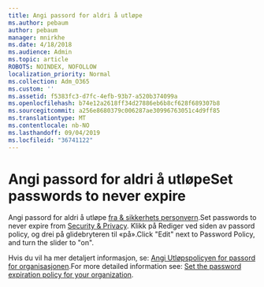 ```yaml
---
title: Angi passord for aldri å utløpe
ms.author: pebaum
author: pebaum
manager: mnirkhe
ms.date: 4/18/2018
ms.audience: Admin
ms.topic: article
ROBOTS: NOINDEX, NOFOLLOW
localization_priority: Normal
ms.collection: Adm_O365
ms.custom: ''
ms.assetid: f5383fc3-d7fc-4efb-93b7-a520b374099a
ms.openlocfilehash: b74e12a2618ff34d27886eb6b8cf628f689307b8
ms.sourcegitcommit: a256e8680379c006287ae30996763051c4d9ff85
ms.translationtype: MT
ms.contentlocale: nb-NO
ms.lasthandoff: 09/04/2019
ms.locfileid: "36741122"
---
```

# <a name="set-passwords-to-never-expire"></a><span data-ttu-id="57d7a-102">Angi passord for aldri å utløpe</span><span class="sxs-lookup"><span data-stu-id="57d7a-102">Set passwords to never expire</span></span>

<span data-ttu-id="57d7a-103">Angi passord for aldri å utløpe [fra &amp; sikkerhets personvern](https://portal.office.com/adminportal/home#/settings/security).</span><span class="sxs-lookup"><span data-stu-id="57d7a-103">Set passwords to never expire from [Security &amp; Privacy](https://portal.office.com/adminportal/home#/settings/security).</span></span> <span data-ttu-id="57d7a-104">Klikk på Rediger ved siden av passord policy, og drei på glidebryteren til «på».</span><span class="sxs-lookup"><span data-stu-id="57d7a-104">Click "Edit" next to Password Policy, and turn the slider to "on".</span></span>
  
<span data-ttu-id="57d7a-105">Hvis du vil ha mer detaljert informasjon, se: [Angi Utløpspolicyen for passord for organisasjonen](https://docs.microsoft.com/office365/admin/manage/set-password-expiration-policy).</span><span class="sxs-lookup"><span data-stu-id="57d7a-105">For more detailed information see: [Set the password expiration policy for your organization](https://docs.microsoft.com/office365/admin/manage/set-password-expiration-policy).</span></span>
  

